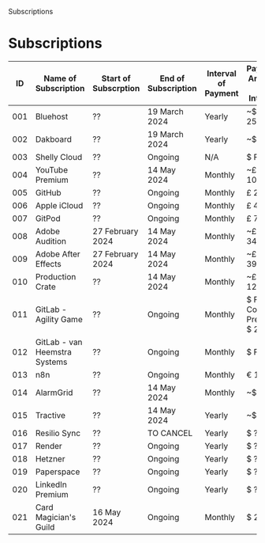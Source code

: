 Subscriptions
# Subscriptions

| ID | Name of Subscription | Start of Subscrption | End of Subscription | Interval of Payment | Payment Amount per Interval |
| -- | -- | -- | -- | -- | -- |
| 001 | Bluehost | ?? | 19 March 2024 | Yearly | ~$ 251.76~ |
| 002 | Dakboard | ?? | 19 March 2024 | Yearly | ~$ ??~ |
| 003 | Shelly Cloud | ?? | Ongoing | N/A | $ Free |
| 004 | YouTube Premium | ?? | 14 May 2024 | Monthly | ~£ 10.32~ |
| 005 | GitHub | ?? | Ongoing | Monthly | £ 20.00 |
| 006 | Apple iCloud | ?? | Ongoing | Monthly | £ 4.99 |
| 007 | GitPod | ?? | Ongoing | Monthly | £ 7.97 |
| 008 | Adobe Audition | 27 February 2024 | 14 May 2024 | Monthly | ~£ 34.99~ |
| 009 | Adobe After Effects | 27 February 2024 | 14 May 2024 | Monthly | ~£ 39.64~ |
| 010 | Production Crate | ?? | 14 May 2024 | Monthly | ~£ 12.30~ |
| 011 | GitLab - Agility Game | ?? | Ongoing | Monthly | $ Free - Consider Premium $ 29.00 |
| 012 | GitLab - van Heemstra Systems | ?? | Ongoing | Monthly | $ Free |
| 013 | n8n | ?? | Ongoing | Monthly | € 10 |
| 014 | AlarmGrid | ?? | 14 May 2024 | Monthly | ~$ 10~ |
| 015 | Tractive | ?? | 14 May 2024 | Yearly | ~$ ??~ |
| 016 | Resilio Sync | ?? | TO CANCEL | Yearly | $ ?? |
| 017 | Render | ?? | Ongoing | Yearly | $ ?? |
| 018 | Hetzner | ?? | Ongoing | Yearly | $ ?? |
| 019 | Paperspace | ?? | Ongoing | Yearly | $ ?? |
| 020 | LinkedIn Premium | ?? | Ongoing | Yearly | $ ?? |
| 021 | Card Magician's Guild | 16 May 2024 | Ongoing | Monthly | $ 27 |
